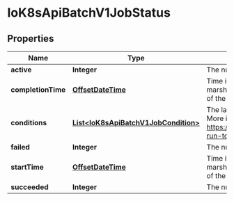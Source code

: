 
# IoK8sApiBatchV1JobStatus

## Properties
Name | Type | Description | Notes
------------ | ------------- | ------------- | -------------
**active** | **Integer** | The number of actively running pods. |  [optional]
**completionTime** | [**OffsetDateTime**](OffsetDateTime.md) | Time is a wrapper around time.Time which supports correct marshaling to YAML and JSON.  Wrappers are provided for many of the factory methods that the time package offers. |  [optional]
**conditions** | [**List&lt;IoK8sApiBatchV1JobCondition&gt;**](IoK8sApiBatchV1JobCondition.md) | The latest available observations of an object&#39;s current state. More info: https://kubernetes.io/docs/concepts/workloads/controllers/jobs-run-to-completion/ |  [optional]
**failed** | **Integer** | The number of pods which reached phase Failed. |  [optional]
**startTime** | [**OffsetDateTime**](OffsetDateTime.md) | Time is a wrapper around time.Time which supports correct marshaling to YAML and JSON.  Wrappers are provided for many of the factory methods that the time package offers. |  [optional]
**succeeded** | **Integer** | The number of pods which reached phase Succeeded. |  [optional]



